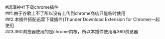 #琉璃神社下载chrome插件<br/>
##1.由于谷歌上不了所以没有上传到chrome商店只能临时使用<br/>
##2.本插件搭配迅雷下载插件(Thunder Download Extension for Chrome)一起使用<br/>
##3.360浏览器使用的是chrome内核，所以本插件使用与360浏览器<br/>